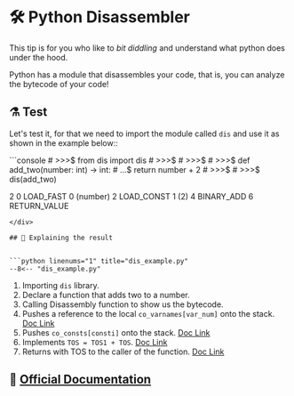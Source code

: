 # 🛠 Python Disassembler

This tip is for you who like to *bit diddling* and understand what python does under the hood.

Python has a module that disassembles your code, that is, you can analyze the bytecode of your code!


## ⚗️ Test

Let's test it, for that we need to import the module called `dis` and use it as shown in the example below::


<div class="termy">
```console
# >>>$ from dis import dis
# >>>$ 
# >>>$ 
# >>>$ def add_two(number: int) -> int:
# ...$     return number + 2
# >>>$ 
# >>>$ dis(add_two)

  2           0 LOAD_FAST                0 (number)
              2 LOAD_CONST               1 (2)
              4 BINARY_ADD
              6 RETURN_VALUE
```
</div>

## 🔎 Explaining the result


```python linenums="1" title="dis_example.py"
--8<-- "dis_example.py"
```

1. Importing `dis` library.
2. Declare a function that adds two to a number.
3. Calling Disassembly function to show us the bytecode.
4. Pushes a reference to the local `co_varnames[var_num]` onto the stack. <a href="https://docs.python.org/3/library/dis.html#opcode-LOAD_FAST" target="_blank">Doc Link</a>
5. Pushes `co_consts[consti]` onto the stack. <a href="https://docs.python.org/3/library/dis.html#opcode-LOAD_CONST" target="_blank">Doc Link</a>
6. Implements `TOS = TOS1 + TOS`. <a href="https://docs.python.org/3/library/dis.html#opcode-BINARY_ADD" target="_blank">Doc Link</a>
7. Returns with TOS to the caller of the function. <a href="https://docs.python.org/3/library/dis.html#opcode-RETURN_VALUE" target="_blank">Doc Link</a>


## 📖 <a href="https://docs.python.org/3/library/dis.html" target="_blank">Official Documentation<a>

